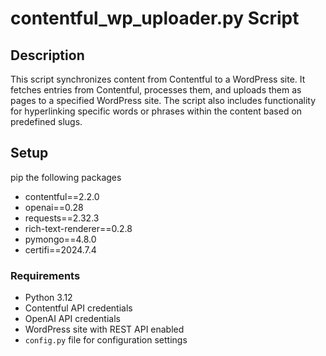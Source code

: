 # contentful_wp_uploader.py Script

## Description
This script synchronizes content from Contentful to a WordPress site. It fetches entries from Contentful, processes them, and uploads them as pages to a specified WordPress site. 
The script also includes functionality for hyperlinking specific words or phrases within the content based on predefined slugs.

## Setup
pip the following packages
- contentful==2.2.0
- openai==0.28
- requests==2.32.3
- rich-text-renderer==0.2.8
- pymongo==4.8.0
- certifi==2024.7.4


### Requirements
- Python 3.12
- Contentful API credentials
- OpenAI API credentials
- WordPress site with REST API enabled
- `config.py` file for configuration settings
